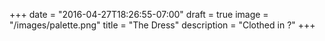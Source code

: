 +++
date = "2016-04-27T18:26:55-07:00"
draft = true
image = "/images/palette.png"
title = "The Dress"
description = "Clothed in ?"
+++
